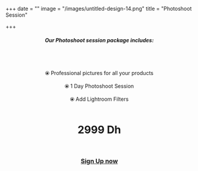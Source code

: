 +++
date = ""
image = "/images/untitled-design-14.png"
title = "Photoshoot Session"

+++
<h5 style="text-align:center;"><b>Our Photoshoot session package includes:</b></h5><br><br><p style="text-align:center;">⦿ Professional pictures for all your products<br><br>⦿ 1 Day Photoshoot Session<br><br>⦿ Add Lightroom Filters<br><br></p>

<h1 style="text-align:center;">2999 Dh<br><br></h1>

<h3 style="text-align:center;"><a href="https://business-booster.netlify.app/contact">Sign Up now</a></h3>